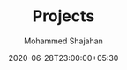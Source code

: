 ---
title: Projects
author: Mohammed Shajahan
url: projects
date: 2020-06-28T23:00:00+05:30
type: pages
layout: projects
draft: true

categories:
  - android
  - desktop
  - web
  - malayalam

projects:
  - name: Terminal Portfolio
    img:
    desc: Terminal website retun in javaScript
    tag:
      - Javascript
      - html
      - css
    links: 
      - text: Demo
        url: https://terminal-mohammedsh.vercel.app/
      - text: Source
        url: https://github.com/mohammedshajahan7/terminal-mohammed.sh

  - name: Moke Travel
    img: 
    desc: Simple travel guide application return in react js
    tag:
      - React
      - Javascript
    links:
      - text: Demo
        url: https://moke-travel.vercel.app/
      - text: Source
        url: https://github.com/MohammedShajahan7/Moke-Travel
---